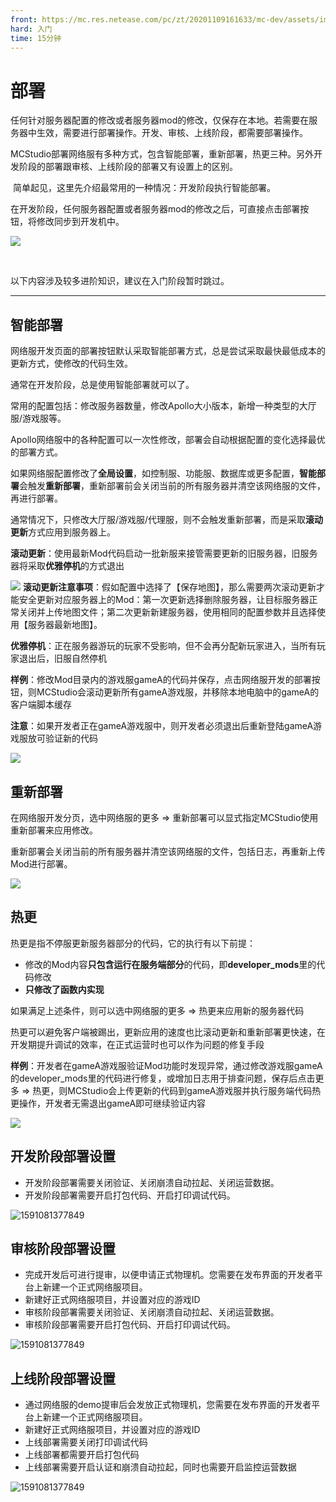 ```yaml
---
front: https://mc.res.netease.com/pc/zt/20201109161633/mc-dev/assets/img/bushujieshao.32a5d8c3.png
hard: 入门
time: 15分钟
---
```


# 部署

​		任何针对服务器配置的修改或者服务器mod的修改，仅保存在本地。若需要在服务器中生效，需要进行部署操作。开发、审核、上线阶段，都需要部署操作。

​		MCStudio部署网络服有多种方式，包含智能部署，重新部署，热更三种。另外开发阶段的部署跟审核、上线阶段的部署又有设置上的区别。

​		简单起见，这里先介绍最常用的一种情况：开发阶段执行智能部署。

​		在开发阶段，任何服务器配置或者服务器mod的修改之后，可直接点击部署按钮，将修改同步到开发机中。

![](./images/bushujieshao.png)

​		

以下内容涉及较多进阶知识，建议在入门阶段暂时跳过。

------



## 智能部署

网络服开发页面的部署按钮默认采取智能部署方式，总是尝试采取最快最低成本的更新方式，使修改的代码生效。

通常在开发阶段，总是使用智能部署就可以了。

常用的配置包括：修改服务器数量，修改Apollo大小版本，新增一种类型的大厅服/游戏服等。

Apollo网络服中的各种配置可以一次性修改，部署会自动根据配置的变化选择最优的部署方式。

如果网络服配置修改了**全局设置**，如控制服、功能服、数据库或更多配置，**智能部署**会触发**重新部署**，重新部署前会关闭当前的所有服务器并清空该网络服的文件，再进行部署。

通常情况下，只修改大厅服/游戏服/代理服，则不会触发重新部署，而是采取**滚动更新**方式应用到服务器上。

**滚动更新**：使用最新Mod代码启动一批新服来接管需要更新的旧服务器，旧服务器将采取**优雅停机**的方式退出

![](./images/gundonggengxin.png)
**滚动更新注意事项**：假如配置中选择了【保存地图】，那么需要两次滚动更新才能安全更新对应服务器上的Mod：第一次更新选择删除服务器，让目标服务器正常关闭并上传地图文件；第二次更新新建服务器，使用相同的配置参数并且选择使用【服务器最新地图】。

**优雅停机**：正在服务器游玩的玩家不受影响，但不会再分配新玩家进入，当所有玩家退出后，旧服自然停机



**样例**：修改Mod目录内的游戏服gameA的代码并保存，点击网络服开发的部署按钮，则MCStudio会滚动更新所有gameA游戏服，并移除本地电脑中的gameA的客户端脚本缓存

**注意**：如果开发者正在gameA游戏服中，则开发者必须退出后重新登陆gameA游戏服放可验证新的代码

![](./images/bushujieshao.png)



## 重新部署

在网络服开发分页，选中网络服的更多 => 重新部署可以显式指定MCStudio使用重新部署来应用修改。

重新部署会关闭当前的所有服务器并清空该网络服的文件，包括日志，再重新上传Mod进行部署。

![](./images/chongxinbushu.png)



## 热更

热更是指不停服更新服务器部分的代码，它的执行有以下前提：

- 修改的Mod内容**只包含运行在服务端部分**的代码，即**developer_mods**里的代码修改
- **只修改了函数内实现**

如果满足上述条件，则可以选中网络服的更多 => 热更来应用新的服务器代码

热更可以避免客户端被踢出，更新应用的速度也比滚动更新和重新部署更快速，在开发期提升调试的效率，在正式运营时也可以作为问题的修复手段

**样例**：开发者在gameA游戏服验证Mod功能时发现异常，通过修改游戏服gameA的developer_mods里的代码进行修复，或增加日志用于排查问题，保存后点击更多 => 热更，则MCStudio会上传更新的代码到gameA游戏服并执行服务端代码热更操作，开发者无需退出gameA即可继续验证内容

![](./images/hotfix.png)



## 开发阶段部署设置

- 开发阶段部署需要关闭验证、关闭崩溃自动拉起、关闭运营数据。
- 开发阶段部署需要开启打包代码、开启打印调试代码。

![1591081377849](./images/kaifabushu.png)





## 审核阶段部署设置

- 完成开发后可进行提审，以便申请正式物理机。您需要在发布界面的开发者平台上新建一个正式网络服项目。
- 新建好正式网络服项目，并设置对应的游戏ID
- 审核阶段部署需要关闭验证、关闭崩溃自动拉起、关闭运营数据。
- 审核阶段部署需要开启打包代码、开启打印调试代码。

![1591081377849](./images/shenhebushu.png)



## 上线阶段部署设置

- 通过网络服的demo提审后会发放正式物理机，您需要在发布界面的开发者平台上新建一个正式网络服项目。
- 新建好正式网络服项目，并设置对应的游戏ID
- 上线部署需要关闭打印调试代码
- 上线部署都需要开启打包代码
- 上线部署需要开启认证和崩溃自动拉起，同时也需要开启监控运营数据

![1591081377849](./images/shangxianbushu.png)
